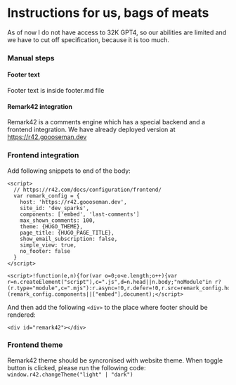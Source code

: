 # Instructions for us, bags of meats

As of now I do not have access to 32K GPT4, so our abilities are limited and we have to cut off specification, because it is too much.

### Manual steps

#### Footer text

Footer text is inside footer.md file

#### Remark42 integration

Remark42 is a comments engine which has a special backend and a frontend integration. We have already deployed version at https://r42.goooseman.dev

### Frontend integration

Add following snippets to end of the body:

```
<script>
  // https://r42.com/docs/configuration/frontend/
  var remark_config = {
    host: 'https://r42.goooseman.dev',
    site_id: 'dev_sparks',
    components: ['embed', 'last-comments']
    max_shown_comments: 100,
    theme: {HUGO_THEME},
    page_title: {HUGO_PAGE_TITLE},
    show_email_subscription: false,
    simple_view: true,
    no_footer: false
  }
</script>
```

```
<script>!function(e,n){for(var o=0;o<e.length;o++){var r=n.createElement("script"),c=".js",d=n.head||n.body;"noModule"in r?(r.type="module",c=".mjs"):r.async=!0,r.defer=!0,r.src=remark_config.host+"/web/"+e[o]+c,d.appendChild(r)}}(remark_config.components||["embed"],document);</script>
```

And then add the following `<div>` to the place where footer should be rendered:

```
<div id="remark42"></div>
```

### Frontend theme

Remark42 theme should be syncronised with website theme. When toggle button is clicked, please run the following code: `window.r42.changeTheme("light" | "dark")`